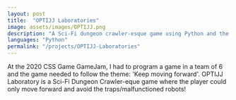 ```yaml
---
layout: post
title:  "OPTIJJ Laboratories"
image: assets/images/OPTIJJ.png
description: "A Sci-Fi dungeon crawler-esque game using Python and the Pygame library for the CSS GameJam 2020 in a team of 6."
languages: "Python"
permalink: "/projects/OPTIJJ-Laboratories"
---
```

At the 2020 CSS Game GameJam, I had to program a game in a team of 6 and the game needed to follow the theme: 'Keep moving forward'. OPTIJJ Laboratory is a Sci-Fi Dungeon Crawler-eque game where the player could only move forward and avoid the traps/malfunctioned robots!

